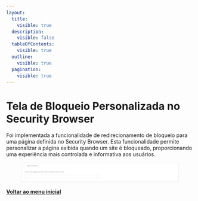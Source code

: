 ```yaml
---
layout:
  title:
    visible: true
  description:
    visible: false
  tableOfContents:
    visible: true
  outline:
    visible: true
  pagination:
    visible: true
---
```


# Tela de Bloqueio Personalizada no Security Browser

Foi implementada a funcionalidade de redirecionamento de bloqueio para uma página definida no Security Browser. Esta funcionalidade permite personalizar a página exibida quando um site é bloqueado, proporcionando uma experiência mais controlada e informativa aos usuários.

<figure><img src="../../../.gitbook/assets/image (8) (1).png" alt=""><figcaption></figcaption></figure>

[**Voltar ao menu inicial**](./)
